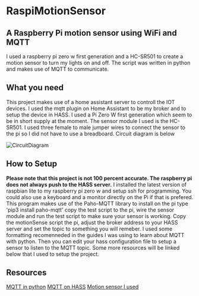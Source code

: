 # RaspiMotionSensor
## A Raspberry Pi motion sensor using WiFi and MQTT
I used a raspberry pi zero w first generation and a HC-SR501 to create a motion sensor to turn my lights on and off.
The script was written in python and makes use of MQTT to communicate.

## What you need
This project makes use of a home assistant server to controll the IOT devices. I used the mqtt plugin on Home Assistant to be my broker and to setup the device in HASS. I used a Pi Zero W first generation which seem to be in short supply at the moment. The sensor module I used is the HC-SR501. I used three female to male jumper wires to connect the sensor to the pi so I did not have to use a breadboard. Circuit diagram is below

![CircuitDiagram](https://user-images.githubusercontent.com/91356620/167543975-d98bb77d-9ab6-4796-85d4-f1db7aaaaf51.png)

## How to Setup
__Please note that this project is not 100 percent accurate. The raspberry pi does not always push to the HASS server.__
I installed the latest version of raspbian lite to my raspberry pi zero w and setup ssh for programming. You could also use a keyboard and a monitor directly on the Pi if that is prefered. 
This program makes use of the Paho-MQTT library to install on the pi type 'pip3 install paho-mqtt' 
copy the test script to the pi, wire the sensor module and run the test script to make sure your sensor is working. Copy the motionSense script the pi, adjust the broker address to your HASS server and set the topic to something you will remeber. I used some formatting recomenneded in the guides I was using to learn about MQTT with python. Then you can edit your hass configuration file to setup a sensor to listen to the MQTT topic. Some more resources will be linked below that I used to setup the project.

## Resources
[MQTT in python](https://www.emqx.com/en/blog/how-to-use-mqtt-in-python)
[MQTT on HASS](https://www.home-assistant.io/integrations/mqtt/)
[Motion sensor I used](https://www.amazon.com/gp/product/B07KBWVJMP/ref=ppx_yo_dt_b_asin_title_o02_s00?ie=UTF8&psc=1)

